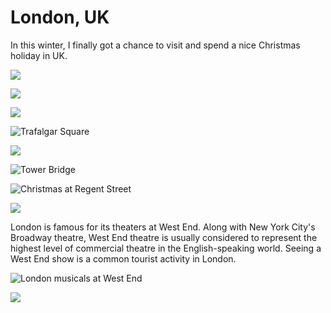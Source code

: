 # London, UK


In this winter, I finally got a chance to visit and spend a nice Christmas holiday in UK.

<!-- more -->

![](_RZH3662postruanzh.jpg " ")

![](_RZH3468postruanzh.jpg " ")

![](_RZH3518postruanzh.jpg " ")

![](_RZH3606postruanzh.jpg "Trafalgar Square")

![](_RZH3718postruanzh.jpg " ")

![](_RZH3710postruanzh.jpg "Tower Bridge")

![](DSC01785postruanzh.jpg "Christmas at Regent Street")

![](_RZH3814postruanzh.jpg " ")

London is famous for its theaters at West End. Along with New York City's Broadway theatre, West End theatre is usually considered to represent the highest level of commercial theatre in the English-speaking world. Seeing a West End show is a common tourist activity in London.

![](DSC01796postruanzh.jpg "London musicals at West End")

![](DSC01808postruanzh.jpg " ")

